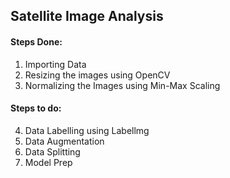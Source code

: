 ## Satellite Image Analysis

#### **Steps Done:**
1. Importing Data
2. Resizing the images using OpenCV
3. Normalizing the Images using Min-Max Scaling

#### **Steps to do:**
4. Data Labelling using Labellmg 
5. Data Augmentation
6. Data Splitting
7. Model Prep